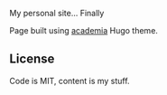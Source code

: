My personal site... Finally

Page built using [academia](https://github.com/gethugothemes/academia-hugo) Hugo theme.

## License
Code is MIT, content is my stuff.
